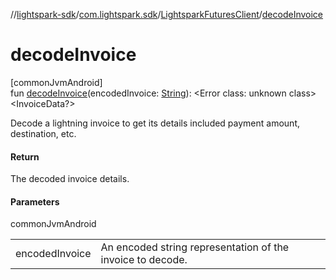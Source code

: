 //[lightspark-sdk](../../../index.md)/[com.lightspark.sdk](../index.md)/[LightsparkFuturesClient](index.md)/[decodeInvoice](decode-invoice.md)

# decodeInvoice

[commonJvmAndroid]\
fun [decodeInvoice](decode-invoice.md)(encodedInvoice: [String](https://kotlinlang.org/api/latest/jvm/stdlib/kotlin/-string/index.html)): &lt;Error class: unknown class&gt;&lt;InvoiceData?&gt;

Decode a lightning invoice to get its details included payment amount, destination, etc.

#### Return

The decoded invoice details.

#### Parameters

commonJvmAndroid

| | |
|---|---|
| encodedInvoice | An encoded string representation of the invoice to decode. |
